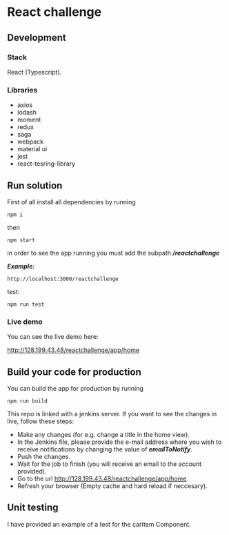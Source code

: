 # React challenge

## Development

### Stack 
React (Typescript).

### Libraries

- axios
- lodash
- moment
- redux
- saga
- webpack
- material ui
- jest
- react-tesring-library

## Run solution
First of all install all dependencies by running

```
npm i
```

then 

```
npm start
```

in order to see the app running you must add the subpath ***/reactchallenge***

***Example:*** 

```
http://localhost:3000/reactchallenge
```

test:

```
npm run test
```


### Live demo
You can see the live demo here:

http://128.199.43.48/reactchallenge/app/home


## Build your code for production

You can build the app for production by running

```
npm run build
```

This repo is linked with a jenkins server. If you want to see the changes in live, follow these steps:

- Make any changes (for e.g. change a title in the home view).
- In the Jenkins file, please provide the e-mail address where you wish to receive notifications by changing the value of ***emailToNotify***.
- Push the changes.
- Wait for the job to finish (you will receive an email to the account provided).
- Go to the url http://128.199.43.48/reactchallenge/app/home.
- Refresh your browser (Empty cache and hard reload if neccesary).

## Unit testing

I have provided an example of a test for the carItem Component.





